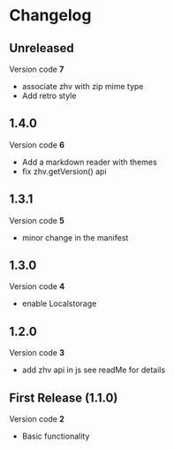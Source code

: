 # Changelog


## Unreleased
Version code **7**

- associate zhv with zip mime type
- Add retro style

## 1.4.0 
Version code **6**

- Add a markdown reader with themes
- fix zhv.getVersion() api

## 1.3.1
Version code **5**

- minor change in the manifest

## 1.3.0
Version code **4**

- enable Localstorage

## 1.2.0
Version code **3**

- add zhv api in js see readMe for details


## First Release (1.1.0)
Version code **2**

- Basic functionality